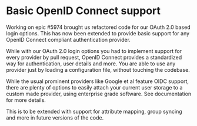 # Basic OpenID Connect support
Working on epic #5974 brought us refactored code for our OAuth 2.0 based login options.
This has now been extended to provide basic support for any OpenID Connect compliant
authentication provider.

While with our OAuth 2.0 login options you had to implement support for every provider
by pull request, OpenID Connect provides a standardized way for authentication, user 
details and more. You are able to use any provider just by loading a configuration file,
without touching the codebase.

While the usual prominent providers like Google et al feature OIDC support, there are
plenty of options to easily attach your current user storage to a custom made provider,
using enterprise grade software. See documentation for more details.

This is to be extended with support for attribute mapping, group syncing and more in
future versions of the code.  